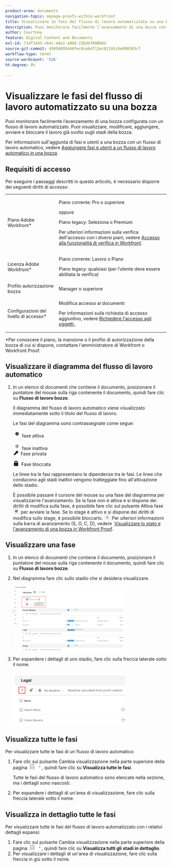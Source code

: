 ```yaml
---
product-area: documents
navigation-topic: manage-proofs-within-workfront
title: Visualizzare le fasi del flusso di lavoro automatizzato su una bozza
description: Puoi monitorare facilmente l’avanzamento di una bozza configurata con un flusso di lavoro automatizzato. Puoi visualizzare, modificare, aggiungere, avviare e bloccare il lavoro già svolto sugli stadi della bozza.
author: Courtney
feature: Digital Content and Documents
exl-id: 71df1445-c64c-4de2-a9b8-23bd47898b6d
source-git-commit: 49950895440fec8cebdf12ec81191c6e890383cf
workflow-type: tm+mt
source-wordcount: '526'
ht-degree: 0%

---
```


# Visualizzare le fasi del flusso di lavoro automatizzato su una bozza

Puoi monitorare facilmente l’avanzamento di una bozza configurata con un flusso di lavoro automatizzato. Puoi visualizzare, modificare, aggiungere, avviare e bloccare il lavoro già svolto sugli stadi della bozza.

Per informazioni sull&#39;aggiunta di fasi e utenti a una bozza con un flusso di lavoro automatico, vedere [Aggiungere fasi e utenti a un flusso di lavoro automatico in una bozza](../../../review-and-approve-work/proofing/managing-proofs-within-workfront/add-stages-users-to-automated-workflow-proof.md).

## Requisiti di accesso

Per eseguire i passaggi descritti in questo articolo, è necessario disporre dei seguenti diritti di accesso:

<table style="table-layout:auto"> 
 <col> 
 <col> 
 <tbody> 
  <tr> 
   <td role="rowheader">Piano Adobe Workfront*</td> 
   <td> <p>Piano corrente: Pro o superiore</p> <p>oppure</p> <p>Piano legacy: Seleziona o Premium</p> <p>Per ulteriori informazioni sulla verifica dell'accesso con i diversi piani, vedere <a href="/help/quicksilver/administration-and-setup/manage-workfront/configure-proofing/access-to-proofing-functionality.md" class="MCXref xref">Accesso alla funzionalità di verifica in Workfront</a>.</p> </td> 
  </tr> 
  <tr> 
   <td role="rowheader">Licenza Adobe Workfront*</td> 
   <td> <p>Piano corrente: Lavoro o Piano</p> <p>Piano legacy: qualsiasi (per l’utente deve essere abilitata la verifica)</p> </td> 
  </tr> 
  <tr> 
   <td role="rowheader">Profilo autorizzazione bozza </td> 
   <td>Manager o superiore</td> 
  </tr> 
  <tr> 
   <td role="rowheader">Configurazioni del livello di accesso*</td> 
   <td> <p>Modifica accesso ai documenti</p> <p>Per informazioni sulla richiesta di accesso aggiuntivo, vedere <a href="../../../workfront-basics/grant-and-request-access-to-objects/request-access.md" class="MCXref xref">Richiedere l'accesso agli oggetti </a>.</p> </td> 
  </tr> 
 </tbody> 
</table>

&#42;Per conoscere il piano, la mansione o il profilo di autorizzazione della bozza di cui si dispone, contattare l&#39;amministratore di Workfront o Workfront Proof.

## Visualizzare il diagramma del flusso di lavoro automatico

1. In un elenco di documenti che contiene il documento, posizionare il puntatore del mouse sulla riga contenente il documento, quindi fare clic su **Flusso di lavoro bozze**.

   Il diagramma del flusso di lavoro automatico viene visualizzato immediatamente sotto il titolo del flusso di lavoro.

   Le fasi del diagramma sono contrassegnate come segue:

   ![dot.png](assets/dot.png) fase attiva

   ![gray_dot.png](assets/grey-dot.png) fase inattiva\
   ![sbw-key-icon.png](assets/sbw-key-icon.png)  Fase privata

   ![sbw-padlock-icon.png](assets/sbw-padlock-icon.png)  Fase bloccata

   Le linee tra le fasi rappresentano le dipendenze tra le fasi. Le linee che conducono agli stadi inattivi vengono tratteggiate fino all&#39;attivazione dello stadio.

   È possibile passare il cursore del mouse su una fase del diagramma per visualizzarne l&#39;avanzamento. Se la fase non è attiva e si dispone dei diritti di modifica sulla fase, è possibile fare clic sul pulsante Attiva fase ![](assets/activate-stage-btn.png) per avviare la fase. Se lo stage è attivo e si dispone dei diritti di modifica sullo stage, è possibile bloccarlo. ![](assets/lock-stage-btn.png) Per ulteriori informazioni sulla barra di avanzamento (S, O, C, D), vedere  [Visualizzare lo stato e l&#39;avanzamento di una bozza in Workfront Proof](../../../workfront-proof/wp-work-proofsfiles/manage-your-work/view-progress-and-status-of-proof.md).

## Visualizzare una fase

1. In un elenco di documenti che contiene il documento, posizionare il puntatore del mouse sulla riga contenente il documento, quindi fare clic su **Flusso di lavoro bozze**.
1. Nel diagramma fare clic sullo stadio che si desidera visualizzare.

   ![](assets/view-stage-diagram-350x204.png)

1. Per espandere i dettagli di uno stadio, fare clic sulla freccia laterale sotto il nome.

   ![](assets/stage-details-caret-350x167.png)

## Visualizza tutte le fasi

Per visualizzare tutte le fasi di un flusso di lavoro automatico:

1. Fare clic sul pulsante Cambia visualizzazione nella parte superiore della pagina ![](assets/change-view-btn.png), quindi fare clic su **Visualizza tutte le fasi**.

   Tutte le fasi del flusso di lavoro automatico sono elencate nella sezione, ma i dettagli sono nascosti.

1. Per espandere i dettagli di un&#39;area di visualizzazione, fare clic sulla freccia laterale sotto il nome.

## Visualizza in dettaglio tutte le fasi

Per visualizzare tutte le fasi del flusso di lavoro automatizzato con i relativi dettagli espansi:

1. Fare clic sul pulsante Cambia visualizzazione nella parte superiore della pagina ![](assets/change-view-btn.png), quindi fare clic su **Visualizza tutti gli stadi in dettaglio**.
1. Per visualizzare i dettagli di un&#39;area di visualizzazione, fare clic sulla freccia in giù sotto il nome.
